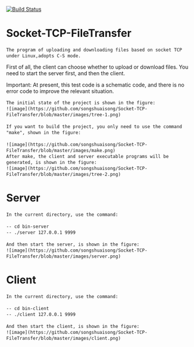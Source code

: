 [![Build Status](https://travis-ci.com/songshuaisong/Socket-TCP-FileTransfer.svg?branch=master)](https://travis-ci.com/songshuaisong/Socket-TCP-FileTransfer)

# Socket-TCP-FileTransfer

    The program of uploading and downloading files based on socket TCP under Linux,adopts C-S mode.
First of all, the client can choose whether to upload or download files.
You need to start the server first, and then the client.
   
Important:
    At present, this test code is a schematic code, and there is no error code to improve the relevant situation.

    The initial state of the project is shown in the figure:
    ![image](https://github.com/songshuaisong/Socket-TCP-FileTransfer/blob/master/images/tree-1.png)

    If you want to build the project, you only need to use the command "make", shown in the figure:

    ![image](https://github.com/songshuaisong/Socket-TCP-FileTransfer/blob/master/images/make.png)
    After make, the client and server executable programs will be generated, is shown in the figure:
    ![image](https://github.com/songshuaisong/Socket-TCP-FileTransfer/blob/master/images/tree-2.png)

# Server
    In the current directory, use the command:
    
    -- cd bin-server
    -- ./server 127.0.0.1 9999 
    
    And then start the server, is shown in the figure:
    ![image](https://github.com/songshuaisong/Socket-TCP-FileTransfer/blob/master/images/server.png)

# Client
    In the current directory, use the command:
    
    -- cd bin-client
    -- ./client 127.0.0.1 9999 
    
    And then start the client, is shown in the figure:
    ![image](https://github.com/songshuaisong/Socket-TCP-FileTransfer/blob/master/images/client.png)